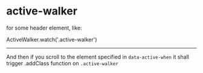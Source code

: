 # active-walker

for some header element, like:

<a href="#" class="nav active-walker" data-active-when=".section-1"></a>

ActiveWalker.watch('.active-walker')

---

And then if you scroll to the element specified in `data-active-when`
it shall trigger .addClass function on `.active-walker`
